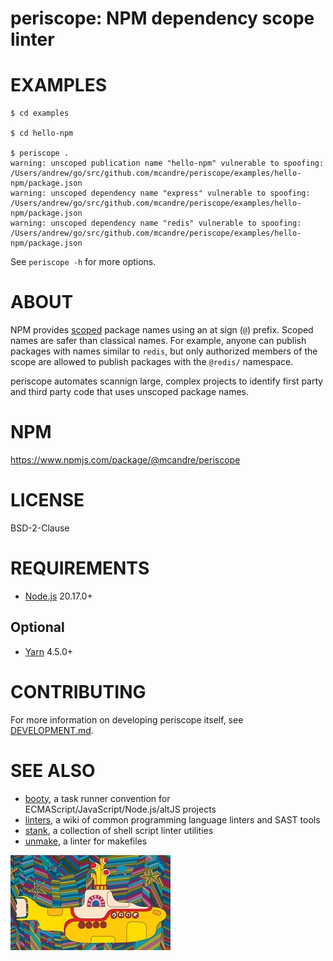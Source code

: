 # periscope: NPM dependency scope linter

# EXAMPLES

```console
$ cd examples

$ cd hello-npm

$ periscope .
warning: unscoped publication name "hello-npm" vulnerable to spoofing: /Users/andrew/go/src/github.com/mcandre/periscope/examples/hello-npm/package.json
warning: unscoped dependency name "express" vulnerable to spoofing: /Users/andrew/go/src/github.com/mcandre/periscope/examples/hello-npm/package.json
warning: unscoped dependency name "redis" vulnerable to spoofing: /Users/andrew/go/src/github.com/mcandre/periscope/examples/hello-npm/package.json
```

See `periscope -h` for more options.

# ABOUT

NPM provides [scoped](https://docs.npmjs.com/cli/v9/using-npm/scope) package names using an at sign (`@`) prefix. Scoped names are safer than classical names. For example, anyone can publish packages with names similar to `redis`, but only authorized members of the scope are allowed to publish packages with the `@redis/` namespace.

periscope automates scannign large, complex projects to identify first party and third party code that uses unscoped package names.

# NPM

https://www.npmjs.com/package/@mcandre/periscope

# LICENSE

BSD-2-Clause

# REQUIREMENTS

* [Node.js](https://nodejs.org/en/) 20.17.0+

## Optional

* [Yarn](https://yarnpkg.com/) 4.5.0+

# CONTRIBUTING

For more information on developing periscope itself, see [DEVELOPMENT.md](DEVELOPMENT.md).

# SEE ALSO

* [booty](https://github.com/mcandre/booty), a task runner convention for ECMAScript/JavaScript/Node.js/altJS projects
* [linters](https://github.com/mcandre/linters), a wiki of common programming language linters and SAST tools
* [stank](https://github.com/mcandre/stank), a collection of shell script linter utilities
* [unmake](https://github.com/mcandre/unmake), a linter for makefiles

![yellow submarine](periscope.jpg)
